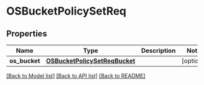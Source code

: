# OSBucketPolicySetReq

## Properties
Name | Type | Description | Notes
------------ | ------------- | ------------- | -------------
**os_bucket** | [**OSBucketPolicySetReqBucket**](OSBucketPolicySetReqBucket.md) |  | [optional] 

[[Back to Model list]](../README.md#documentation-for-models) [[Back to API list]](../README.md#documentation-for-api-endpoints) [[Back to README]](../README.md)


